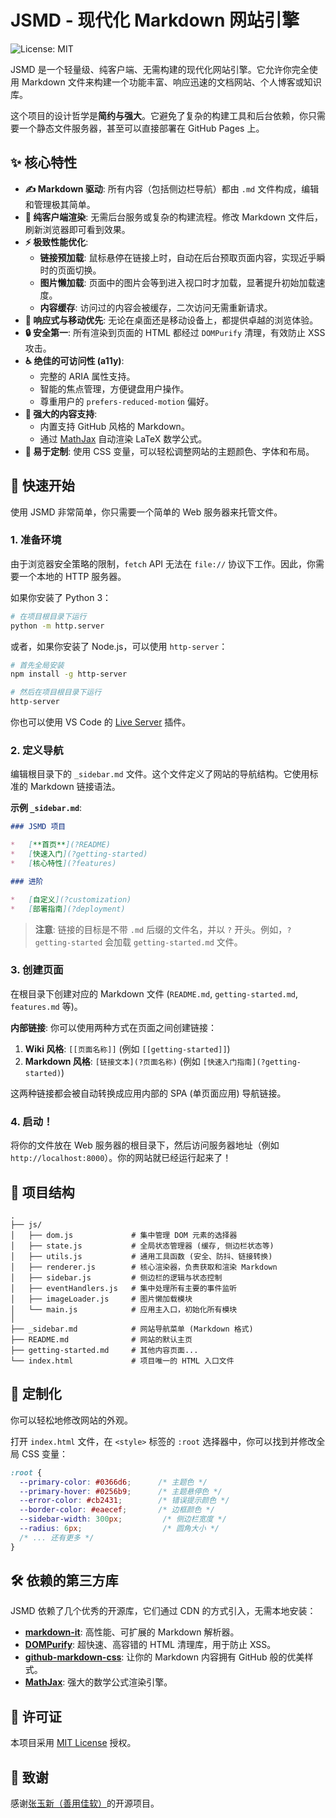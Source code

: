 # JSMD - 现代化 Markdown 网站引擎

![License: MIT](https://img.shields.io/badge/License-MIT-blue.svg)

JSMD 是一个轻量级、纯客户端、无需构建的现代化网站引擎。它允许你完全使用 Markdown 文件来构建一个功能丰富、响应迅速的文档网站、个人博客或知识库。

这个项目的设计哲学是**简约与强大**。它避免了复杂的构建工具和后台依赖，你只需要一个静态文件服务器，甚至可以直接部署在 GitHub Pages 上。

## ✨ 核心特性

*   **✍️ Markdown 驱动**: 所有内容（包括侧边栏导航）都由 `.md` 文件构成，编辑和管理极其简单。
*   **🚀 纯客户端渲染**: 无需后台服务或复杂的构建流程。修改 Markdown 文件后，刷新浏览器即可看到效果。
*   **⚡️ 极致性能优化**:
    *   **链接预加载**: 鼠标悬停在链接上时，自动在后台预取页面内容，实现近乎瞬时的页面切换。
    *   **图片懒加载**: 页面中的图片会等到进入视口时才加载，显著提升初始加载速度。
    *   **内容缓存**: 访问过的内容会被缓存，二次访问无需重新请求。
*   **📱 响应式与移动优先**: 无论在桌面还是移动设备上，都提供卓越的浏览体验。
*   **🔒 安全第一**: 所有渲染到页面的 HTML 都经过 `DOMPurify` 清理，有效防止 XSS 攻击。
*   **♿️ 绝佳的可访问性 (a11y)**:
    *   完整的 ARIA 属性支持。
    *   智能的焦点管理，方便键盘用户操作。
    *   尊重用户的 `prefers-reduced-motion` 偏好。
*   **🧩 强大的内容支持**:
    *   内置支持 GitHub 风格的 Markdown。
    *   通过 [MathJax](https://www.mathjax.org/) 自动渲染 LaTeX 数学公式。
*   **🎨 易于定制**: 使用 CSS 变量，可以轻松调整网站的主题颜色、字体和布局。

## 🚀 快速开始

使用 JSMD 非常简单，你只需要一个简单的 Web 服务器来托管文件。

### 1. 准备环境

由于浏览器安全策略的限制，`fetch` API 无法在 `file://` 协议下工作。因此，你需要一个本地的 HTTP 服务器。

如果你安装了 Python 3：
```bash
# 在项目根目录下运行
python -m http.server
```

或者，如果你安装了 Node.js，可以使用 `http-server`：
```bash
# 首先全局安装
npm install -g http-server

# 然后在项目根目录下运行
http-server
```

你也可以使用 VS Code 的 [Live Server](https://marketplace.visualstudio.com/items?itemName=ritwickdey.LiveServer) 插件。

### 2. 定义导航

编辑根目录下的 `_sidebar.md` 文件。这个文件定义了网站的导航结构。它使用标准的 Markdown 链接语法。

**示例 `_sidebar.md`**:
```markdown
### JSMD 项目

*   [**首页**](?README)
*   [快速入门](?getting-started)
*   [核心特性](?features)

### 进阶

*   [自定义](?customization)
*   [部署指南](?deployment)
```

> **注意**: 链接的目标是不带 `.md` 后缀的文件名，并以 `?` 开头。例如，`?getting-started` 会加载 `getting-started.md` 文件。

### 3. 创建页面

在根目录下创建对应的 Markdown 文件 (`README.md`, `getting-started.md`, `features.md` 等)。

**内部链接**:
你可以使用两种方式在页面之间创建链接：
1.  **Wiki 风格**: `[[页面名称]]` (例如 `[[getting-started]]`)
2.  **Markdown 风格**: `[链接文本](?页面名称)` (例如 `[快速入门指南](?getting-started)`)

这两种链接都会被自动转换成应用内部的 SPA (单页面应用) 导航链接。

### 4. 启动！

将你的文件放在 Web 服务器的根目录下，然后访问服务器地址（例如 `http://localhost:8000`）。你的网站就已经运行起来了！

## 📂 项目结构

```
.
├── js/
│   ├── dom.js             # 集中管理 DOM 元素的选择器
│   ├── state.js           # 全局状态管理器 (缓存, 侧边栏状态等)
│   ├── utils.js           # 通用工具函数 (安全、防抖、链接转换)
│   ├── renderer.js        # 核心渲染器，负责获取和渲染 Markdown
│   ├── sidebar.js         # 侧边栏的逻辑与状态控制
│   ├── eventHandlers.js   # 集中处理所有主要的事件监听
│   ├── imageLoader.js     # 图片懒加载模块
│   └── main.js            # 应用主入口，初始化所有模块
│
├── _sidebar.md            # 网站导航菜单 (Markdown 格式)
├── README.md              # 网站的默认主页
├── getting-started.md     # 其他内容页面...
└── index.html             # 项目唯一的 HTML 入口文件
```

## 🎨 定制化

你可以轻松地修改网站的外观。

打开 `index.html` 文件，在 `<style>` 标签的 `:root` 选择器中，你可以找到并修改全局 CSS 变量：

```css
:root {
  --primary-color: #0366d6;      /* 主题色 */
  --primary-hover: #0256b9;      /* 主题悬停色 */
  --error-color: #cb2431;        /* 错误提示颜色 */
  --border-color: #eaecef;       /* 边框颜色 */
  --sidebar-width: 300px;         /* 侧边栏宽度 */
  --radius: 6px;                  /* 圆角大小 */
  /* ... 还有更多 */
}
```

## 🛠️ 依赖的第三方库

JSMD 依赖了几个优秀的开源库，它们通过 CDN 的方式引入，无需本地安装：

*   [**markdown-it**](https://github.com/markdown-it/markdown-it): 高性能、可扩展的 Markdown 解析器。
*   [**DOMPurify**](https://github.com/cure53/DOMPurify): 超快速、高容错的 HTML 清理库，用于防止 XSS。
*   [**github-markdown-css**](https://github.com/sindresorhus/github-markdown-css): 让你的 Markdown 内容拥有 GitHub 般的优美样式。
*   [**MathJax**](https://www.mathjax.org/): 强大的数学公式渲染引擎。

## 📜 许可证

本项目采用 [MIT License](./LICENSE) 授权。

## 🙏 致谢

感谢[张玉新（善用佳软）](https://github.com/xbeta-zhang/xbeta-small-tools/tree/main/jsmd-website)的开源项目。
